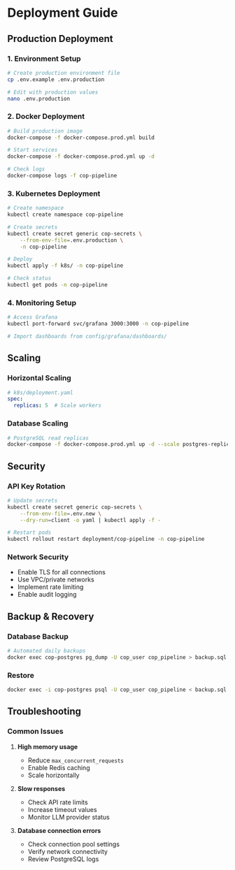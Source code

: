 # Deployment Guide

## Production Deployment

### 1. Environment Setup
```bash
# Create production environment file
cp .env.example .env.production

# Edit with production values
nano .env.production
```

### 2. Docker Deployment
```bash
# Build production image
docker-compose -f docker-compose.prod.yml build

# Start services
docker-compose -f docker-compose.prod.yml up -d

# Check logs
docker-compose logs -f cop-pipeline
```

### 3. Kubernetes Deployment
```bash
# Create namespace
kubectl create namespace cop-pipeline

# Create secrets
kubectl create secret generic cop-secrets \
    --from-env-file=.env.production \
    -n cop-pipeline

# Deploy
kubectl apply -f k8s/ -n cop-pipeline

# Check status
kubectl get pods -n cop-pipeline
```

### 4. Monitoring Setup
```bash
# Access Grafana
kubectl port-forward svc/grafana 3000:3000 -n cop-pipeline

# Import dashboards from config/grafana/dashboards/
```

## Scaling

### Horizontal Scaling
```yaml
# k8s/deployment.yaml
spec:
  replicas: 5  # Scale workers
```

### Database Scaling
```bash
# PostgreSQL read replicas
docker-compose -f docker-compose.prod.yml up -d --scale postgres-replica=2
```

## Security

### API Key Rotation
```bash
# Update secrets
kubectl create secret generic cop-secrets \
    --from-env-file=.env.new \
    --dry-run=client -o yaml | kubectl apply -f -

# Restart pods
kubectl rollout restart deployment/cop-pipeline -n cop-pipeline
```

### Network Security

- Enable TLS for all connections
- Use VPC/private networks
- Implement rate limiting
- Enable audit logging

## Backup & Recovery

### Database Backup
```bash
# Automated daily backups
docker exec cop-postgres pg_dump -U cop_user cop_pipeline > backup.sql
```

### Restore
```bash
docker exec -i cop-postgres psql -U cop_user cop_pipeline < backup.sql
```

## Troubleshooting

### Common Issues

1. **High memory usage**
   - Reduce `max_concurrent_requests`
   - Enable Redis caching
   - Scale horizontally

2. **Slow responses**
   - Check API rate limits
   - Increase timeout values
   - Monitor LLM provider status

3. **Database connection errors**
   - Check connection pool settings
   - Verify network connectivity
   - Review PostgreSQL logs